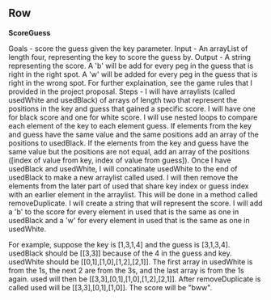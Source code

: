 ## Row

**ScoreGuess**

Goals - score the guess given the key parameter.
Input - An arrayList of length four, representing the key to score the guess by.
Output - A string representing the score. A 'b' will be add for every peg in the guess that is right in the right spot. A 'w' will be added for every peg in the guess that is right in the wrong spot. For further explaination, see the game rules that I provided in the project proposal.
Steps - I will have arraylists (called usedWhite and usedBlack) of arrays of length two that represent the positions in the key and guess that gained a specific score. I will have one for black score and one for white score. 
I will use nested loops to compare each element of the key to each element guess. If elements from the key and guess have the same value and the same positions add an array of the positions to usedBlack. If the elements from the key and guess have the same value but the positions are not equal, add an array of the positions ([index of value from key, index of value from guess]).
Once I have usedBlack and usedWhite, I will concatinate usedWhite to the end of usedBlack to make a new arraylist called used. I will then remove the elements from the later part of used that share key index or guess index with an earlier element in the arraylist. This will be done in a method called removeDuplicate.
I will create a string that will represent the score. I will add a 'b' to the score for every element in used that is the same as one in usedBlack and a 'w' for every element in used that is the same as one in usedWhite.

For example, suppose the key is [1,3,1,4] and the guess is [3,1,3,4]. usedBlack should be [[3,3]] because of the 4 in the guess and key. usedWhite should be [[0,1],[1,0],[1,2],[2,1]]. The first array in usedWhite is from the 1s, the next 2 are from the 3s, and the last array is from the 1s again. used will then be [[3,3],[0,1],[1,0],[1,2],[2,1]]. After removeDuplicate is called used will be [[3,3],[0,1],[1,0]]. The score will be "bww".

##  
